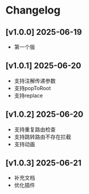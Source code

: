 # Changelog

## [v1.0.0] 2025-06-19

- 第一个版

## [v1.0.1] 2025-06-20

- 支持注解传递参数
- 支持popToRoot
- 支持replace

## [v1.0.2] 2025-06-20
- 支持重复路由检查
- 支持跳转路由不存在拦截
- 支持动画

## [v1.0.3] 2025-06-21
- 补充文档
- 优化插件